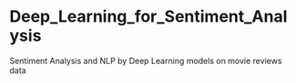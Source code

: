 # Deep_Learning_for_Sentiment_Analysis
Sentiment Analysis and NLP by Deep Learning models on movie reviews data
